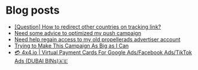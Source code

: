 # Blog posts
<!-- BLOG-POST-LIST:START -->
- [[Question] How to redirect other countries on tracking link?](https://afflift.com/f/threads/question-how-to-redirect-other-countries-on-tracking-link.10035/)
- [Need some advice to optimized my push campaign](https://afflift.com/f/threads/need-some-advice-to-optimized-my-push-campaign.9643/)
- [Need help regain access to my old propellerads advertiser account](https://afflift.com/f/threads/need-help-regain-access-to-my-old-propellerads-advertiser-account.10033/)
- [Trying to Make This Campaign As Big as I Can](https://afflift.com/f/threads/trying-to-make-this-campaign-as-big-as-i-can.6832/)
- [💳 4x4.io | Virtual Payment Cards For Google Ads/Facebook Ads/TikTok Ads &lpar;DUBAI BINs&rpar;🇦🇪](https://afflift.com/f/threads/%F0%9F%92%B3-4x4-io-virtual-payment-cards-for-google-ads-facebook-ads-tiktok-ads-dubai-bins-%F0%9F%87%A6%F0%9F%87%AA.10034/)
<!-- BLOG-POST-LIST:END -->
